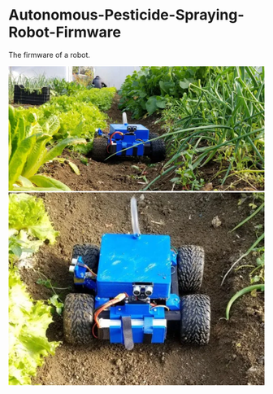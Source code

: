 # Autonomous-Pesticide-Spraying-Robot-Firmware
The firmware of a robot.

![image](m1.webp)
![image](m2.webp)
